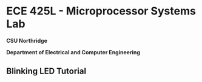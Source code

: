 # ECE 425L - Microprocessor Systems Lab
**CSU Northridge**

**Department of Electrical and Computer Engineering**

## Blinking LED Tutorial
